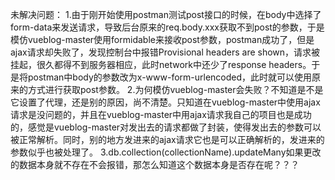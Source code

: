 未解决问题：
1.由于刚开始使用postman测试post接口的时候，在body中选择了form-data来发送请求，导致后台原来的req.body.xxx获取不到post的参数，于是模仿vueblog-master使用formidable来接收post参数，postman成功了，但是ajax请求却失败了，发现控制台中报错Provisional headers are shown，请求被挂起，很久都得不到服务器相应，此时network中还少了response headers。于是将postman中body的参数改为x-www-form-urlencoded，此时就可以使用原来的方式进行获取post参数。
2.为何模仿vueblog-master会失败？不知道是不是它设置了代理，还是别的原因，尚不清楚。只知道在vueblog-master中使用ajax请求是没问题的，并且在vueblog-master中用ajax请求我自己的项目也是成功的，感觉是vueblog-master对发出去的请求都做了封装，使得发出去的参数可以被正常解析。同时，别的地方发进来的ajax请求它也是可以正确解析的，发进来的参数似乎也被处理了。
3.db.collection(collectionName).updateMany如果更改的数据本身就不存在不会报错，那怎么知道这个数据本身是否存在呢？？？